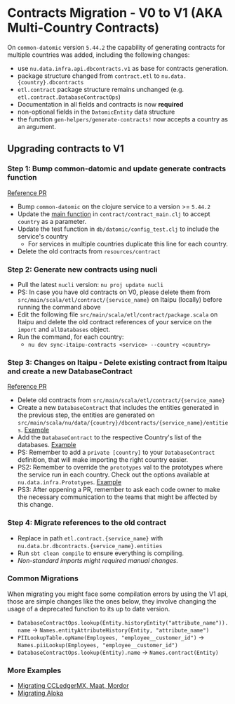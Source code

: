 # Contracts Migration - V0 to V1 (AKA Multi-Country Contracts)

On `common-datomic` version `5.44.2` the capability of generating contracts for multiple countries was added, including the following changes:

- use `nu.data.infra.api.dbcontracts.v1` as base for contracts generation.
- package structure changed from `contract.etl` to `nu.data.{country}.dbcontracts`
- `etl.contract` package structure remains unchanged (e.g. `etl.contract.DatabaseContractOps`)
- Documentation in all fields and contracts is now **required**
- non-optional fields in the `DatomicEntity` data structure
- the function `gen-helpers/generate-contracts!` now accepts a country as an argument.


## Upgrading contracts to V1

### Step 1: Bump common-datomic and update generate contracts function

[Reference PR][1]

- Bump `common-datomic` on the clojure service to a version >= `5.44.2`
- Update the [main function][2] in `contract/contract_main.clj` to accept `country` as a parameter.
- Update the test function in `db/datomic/config_test.clj` to include the service's country
  - For services in multiple countries duplicate this line for each country.
- Delete the old contracts from `resources/contract`

### Step 2: Generate new contracts using nucli
- Pull the latest `nucli` version: `nu proj update nucli`
- PS: In case you have old contracts on V0, please delete them from `src/main/scala/etl/contract/{service_name}` on Itaipu (locally) before running the command above
- Edit the following file `src/main/scala/etl/contract/package.scala` on Itaipu and delete the old contract references of your service on the `import` and `allDatabases` object.
- Run the command, for each country:
  - `nu dev sync-itaipu-contracts <service> --country <country>`

### Step 3: Changes on Itaipu - Delete existing contract from Itaipu and create a new DatabaseContract

[Reference PR][4]

- Delete old contracts from `src/main/scala/etl/contract/{service_name}`
- Create a new `DatabaseContract` that includes the entities generated in the previous step, the entities are generated on `src/main/scala/nu/data/{country}/dbcontracts/{service_name}/entities`. [Example][5]
- Add the `DatabaseContract` to the respective Country's list of the databases. [Example][6]
- PS: Remember to add a `private [country]` to your `DatabaseContract` definition, that will make importing the right country easier.
- PS2: Remember to override the `prototypes` val to the prototypes where the service run in each country. Check out the options available at `nu.data.infra.Prototypes`. [Example][7]
- PS3: After oppening a PR, remember to ask each code owner to make the necessary communication to the teams that might be affected by this change.

### Step 4: Migrate references to the old contract

- Replace in path `etl.contract.{service_name}` with `nu.data.br.dbcontracts.{service_name}.entities`
- Run `sbt clean compile` to ensure everything is compiling.
- *Non-standard imports might required manual changes.*


### Common Migrations

When migrating you might face some compilation errors by using the V1 api, those are simple changes like the ones below, they involve changing the usage of a deprecated function to its up to date version.

- `DatabaseContractOps.lookup(Entity.historyEntity("attribute_name")).name` -> `Names.entityAttributeHistory(Entity, "attribute_name")`
- `PIILookupTable.opName(Employees, "employee__customer_id")` -> `Names.piiLookup(Employees, "employee__customer_id")`
- `DatabaseContractOps.lookup(Entity).name` -> `Names.contract(Entity)`

### More Examples

- [Migrating CCLedgerMX, Maat, Mordor][8]
- [Migrating Aloka][9]



[1]: https://github.com/nubank/metapod/pull/365/files
[2]: https://github.com/nubank/metapod/pull/365/files#diff-75982a7c03f1fa94300796c6649430a4R6
[3]: https://github.com/nubank/metapod/pull/365/files#diff-925b3593e886902ddc596b82072b6c62R5
[4]: https://github.com/nubank/itaipu/pull/6299
[5]: https://github.com/nubank/itaipu/blob/master/src/main/scala/nu/data/mx/dbcontracts/aloka/Aloka.scala
[6]: https://github.com/nubank/itaipu/blob/master/src/main/scala/nu/data/mx/dbcontracts/V1.scala#L11
[7]: https://github.com/nubank/itaipu/pull/6483/files#diff-1f2479d5d9b07a1866c38d182c6b24a6R34
[8]: https://github.com/nubank/itaipu/pull/6483/
[9]: https://github.com/nubank/itaipu/pull/6481/
